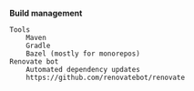 **Build management**

    Tools
        Maven
        Gradle
        Bazel (mostly for monorepos)
    Renovate bot 
        Automated dependency updates
        https://github.com/renovatebot/renovate

    

